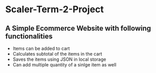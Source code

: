 # Scaler-Term-2-Project

## A Simple Ecommerce Website with following functionalities
 - Items can be added to cart
 - Calculates subtotal of the items in the cart
 - Saves the items using JSON in local storage
 - Can add multiple quantity of a sinlge item as well

